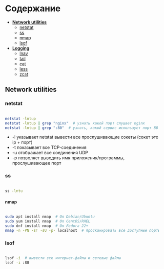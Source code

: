 # Содержание

+ [**Network utilities**](#Network#utilities)
    + [netstat](#netstat)
    + [ss](#ss)
    + [nmap](#nmap)
    + [lsof](#lsof)
+ [**Logging**](#Logging)
    + [lnav](lnav)
    + [tail](tail)
    + [cat](cat)
    + [less](less)
    + [zcat](zcat)


## **Network utilities**

### netstat
######   
```bash
netstat -lntup
netstat -lntup | grep "nginx"  # узнать какой порт слушает nginx
netstat -lntup | grep ":80"  # узнать, какой сервис использует порт 80
```
* -l указывает netstat вывести все прослушивающие сокеты (сокет это ip + порт)
* -t показывает все TCP-соединения
* -u отображает все соединения UDP
* -p позволяет выводить имя приложения/программы, прослушивающее порт

### ss
######
```bash
ss -lntu
```

#### nmap
###### 
```bash
sudo apt install nmap  # On Debian/Ubuntu
sudo yum install nmap  # On CentOS/RHEL
sudo dnf install nmap  # On Fedora 22+
nmap -n -PN -sT -sU -p- localhost  # просканировать все доступные порты на localhost
```

### lsof
######
```bash
lsof -i  # вывести все интернет-файлы и сетевые файлы
lsof -i :80
```
